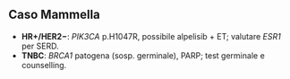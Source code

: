 ## Caso Mammella
- **HR+/HER2−**: *PIK3CA* p.H1047R, possibile alpelisib + ET; valutare *ESR1* per SERD.
- **TNBC**: *BRCA1* patogena (sosp. germinale), PARP; test germinale e counselling.
